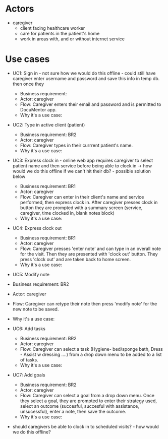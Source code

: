 # Actors
* caregiver
  * client facing healthcare worker
  * care for patients in the patient's home
  * work in areas with, and or without internet service
  
# Use cases

* UC1: Sign in - not sure how we would do this offline - could still have caregiver enter username and password
  and save this info in temp db. then once they
  * Business requirement: 
  * Actor: caregiver
  * Flow: Caregiver enters their email and password and is permitted to DocuMentor app. 
  * Why it's a use case: 


* UC2: Type in active client (patient)
  * Business requirement: BR2
  * Actor: caregiver
  * Flow: Caregiver types in their currrent patient's name. 
  * Why it's a use case: 


* UC3: Express clock in - online web app requires caregiver to select patient name and then service
                                 before being able to clock in -> how would we do this offline if we can't hit
                                 their db?
                               - possible solution below 
  * Business requirement: BR1
  * Actor: caregiver
  * Flow: Caregiver can enter in their client's name and service performed, then express clock in. After caregiver presses clock 
    in button they are prompted with a summary screen (service, caregiver, time clocked in, blank notes block)
  * Why it's a use case:
   
    
* UC4: Express clock out
  * Business requirement: BR1
  * Actor: caregiver
  * Flow: Caregiver presses 'enter note' and can type in an overall note for the visit. Then they are presented with 'clock out' button. They press 'clock     out' and are taken back to home screen.
  * Why it's a use case:


* UC5: Modify note
 * Business requirement: BR2
 * Actor: caregiver
 * Flow: Caregiver can retype their note then press 'modify note' for the new note to be saved. 
 * Why it's a use case:


* UC6: Add tasks
  * Business requirement: BR2
  * Actor: caregiver
  * Flow: Caregiver can select a task (Hygiene- bed/sponge bath, Dress - Assist w dressing ....) from a drop down menu to be added to 
  a list of tasks.
  * Why it's a use case:
  
  
* UC7: Add goals
  * Business requirement: BR2
  * Actor: caregiver
  * Flow: Caregiver can select a goal from a drop down menu. Once they select a goal, they are prompted to enter their strategy used, select
  an outcome (succesful, succesful with assistance, unsucessful), enter a note, then save the outcome.
  * Why it's a use case: 
  
  
- should caregivers be able to clock in to scheduled visits? - how would we do this offline?

  
 
 
  
